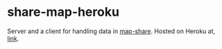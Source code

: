 # share-map-heroku

Server and a client for handling data in [map-share](https://github.com/Pedshi/Share-Map). Hosted on Heroku at, [link](https://ancient-meadow-34265.herokuapp.com/).
